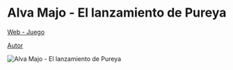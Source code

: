 # Alva Majo - El lanzamiento de Pureya
 
[Web - Juego](https://vivirenremoto.github.io/alvamajohaters_juego/)

[Autor](https://twitter.com/vivirenremoto)

![Alva Majo - El lanzamiento de Pureya](https://vivirenremoto.github.io/alvamajohaters_juego/static/social.png)

